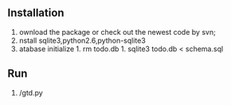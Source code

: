## Installation ##
  1. ownload the package or check out the newest code by svn;
  1. nstall sqlite3,python2.6,python-sqlite3
  1. atabase initialize
    1. rm todo.db
    1. sqlite3 todo.db < schema.sql
## Run ##
  1. /gtd.py